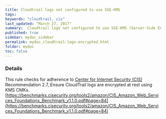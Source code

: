 ```yaml
---
title: Cloudtrail logs not configured to use SSE-KMS
tags:
keywords: "cloudtrail, cis"
last_updated: “March 27, 2017"
summary:  Cloudtrail logs not configured to use SSE-KMS (Server-Side Encryption, AWS Key Management Service)
published: true
sidebar: mydoc_sidebar
permalink: mydoc_cloudtrail-logs-encrypted.html
folder: mydoc
toc: false
---
```


### Details  
This rule checks for adherence to [Center for Internet Security (CIS)](https://www.cisecurity.org/) Recommendation 2.7, Ensure CloudTrail logs are encrypted at rest using KMS CMKs. [https://benchmarks.cisecurity.org/tools2/amazon/CIS_Amazon_Web_Services_Foundations_Benchmark_v1.1.0.pdf#page=84](https://benchmarks.cisecurity.org/tools2/amazon/CIS_Amazon_Web_Services_Foundations_Benchmark_v1.1.0.pdf#page=84) 
